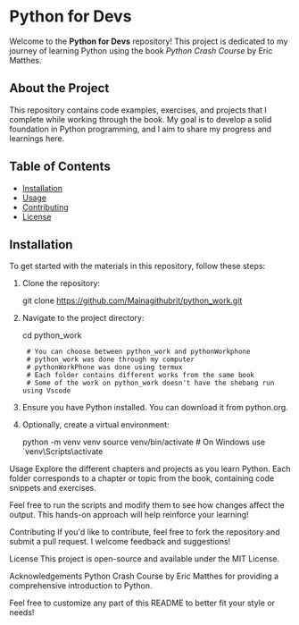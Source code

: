 # Python for Devs

Welcome to the **Python for Devs** repository! This project is dedicated to my journey of learning Python using the book *Python Crash Course* by Eric Matthes.

## About the Project

This repository contains code examples, exercises, and projects that I complete while working through the book. My goal is to develop a solid foundation in Python programming, and I aim to share my progress and learnings here.

## Table of Contents

- [Installation](#installation)
- [Usage](#usage)
- [Contributing](#contributing)
- [License](#license)

## Installation

To get started with the materials in this repository, follow these steps:

1. Clone the repository:

   git clone https://github.com/Mainagithubrit/python_work.git

2. Navigate to the project directory:

   cd python_work

		# You can choose between python_work and pythonWorkphone
		# python_work was done through my computer
		# pythonWorkPhone was done using termux
		# Each folder contains different works from the same book
		# Some of the work on python_work doesn't have the shebang run using Vscode

3. Ensure you have Python installed. You can download it from python.org.

4. Optionally, create a virtual environment:

   python -m venv venv
   source venv/bin/activate  # On Windows use `venv\Scripts\activate

Usage
Explore the different chapters and projects as you learn Python. Each folder corresponds to a chapter or topic from the book, containing code snippets and exercises.

Feel free to run the scripts and modify them to see how changes affect the output. This hands-on approach will help reinforce your learning!

Contributing
If you'd like to contribute, feel free to fork the repository and submit a pull request. I welcome feedback and suggestions!

License
This project is open-source and available under the MIT License.

Acknowledgements
Python Crash Course by Eric Matthes for providing a comprehensive introduction to Python.



Feel free to customize any part of this README to better fit your style or needs!

